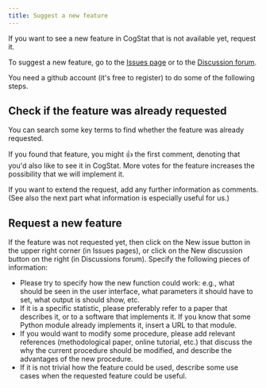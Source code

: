 ```yaml
---
title: Suggest a new feature
---
```

If you want to see a new feature in CogStat that is not available yet, request it.

To suggest a new feature, go to the [Issues page](https://github.com/cogstat/cogstat/issues) or to the [Discussion forum](https://github.com/cogstat/cogstat/discussions).

You need a github account (it's free to register) to do some of the following steps.

## Check if the feature was already requested
You can search some key terms to find whether the feature was already requested.

If you found that feature, you might :+1: the first comment, denoting that you'd also like to see it in CogStat. More votes for the feature increases the possibility that we will implement it.

If you want to extend the request, add any further information as comments. (See also the next part what information is especially useful for us.)

## Request a new feature
If the feature was not requested yet, then click on the New issue button in the upper right corner (in Issues pages), or click on the New discussion button on the right (in Discussions forum). Specify the following pieces of information:
* Please try to specify how the new function could work: e.g., what should be seen in the user interface, what parameters it should have to set, what output is should show, etc.
* If it is a specific statistic, please preferably refer to a paper that describes it, or to a software that implements it. If you know that some Python module already implements it, insert a URL to that module.
* If you would want to modify some procedure, please add relevant references (methodological paper, online tutorial, etc.) that discuss the why the current procedure should be modified, and describe the advantages of the new procedure.
* If it is not trivial how the feature could be used, describe some use cases when the requested feature could be useful.
